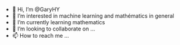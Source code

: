 - 👋 Hi, I’m @GaryHY
- 👀 I’m interested in machine learning and mathématics in general
- 🌱 I’m currently learning mathematics 
- 💞️ I’m looking to collaborate on ...
- 📫 How to reach me ...

<!---
GaryHY/GaryHY is a ✨ special ✨ repository because its `README.md` (this file) appears on your GitHub profile.
You can click the Preview link to take a look at your changes.
--->
